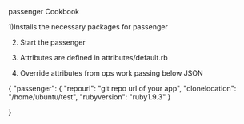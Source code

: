 passenger Cookbook

1)Installs the necessary packages for passenger

2) Start the passenger

3) Attributes are defined in attributes/default.rb

4) Override attributes from ops work passing below JSON

{
 "passenger": {
    "repourl": "git repo url of your app",
    "clonelocation": "/home/ubuntu/test",
    "rubyversion": "ruby1.9.3"
  }

}
